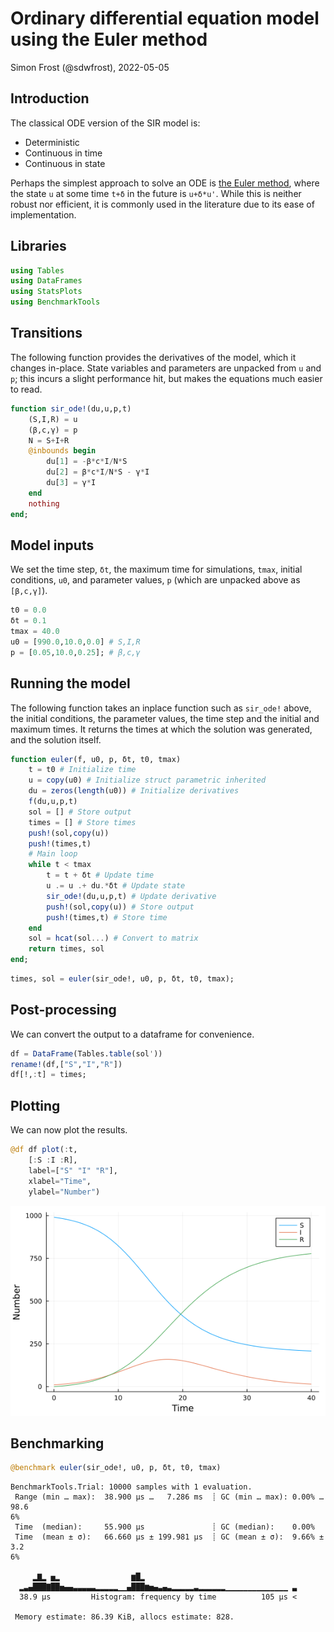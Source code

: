 # Ordinary differential equation model using the Euler method
Simon Frost (@sdwfrost), 2022-05-05

## Introduction

The classical ODE version of the SIR model is:

- Deterministic
- Continuous in time
- Continuous in state

Perhaps the simplest approach to solve an ODE is [the Euler method](https://en.wikipedia.org/wiki/Euler_method), where the state `u` at some time `t+δ` in the future is `u+δ*u'`. While this is neither robust nor efficient, it is commonly used in the literature due to its ease of implementation.

## Libraries

```julia
using Tables
using DataFrames
using StatsPlots
using BenchmarkTools
```




## Transitions

The following function provides the derivatives of the model, which it changes in-place. State variables and parameters are unpacked from `u` and `p`; this incurs a slight performance hit, but makes the equations much easier to read.

```julia
function sir_ode!(du,u,p,t)
    (S,I,R) = u
    (β,c,γ) = p
    N = S+I+R
    @inbounds begin
        du[1] = -β*c*I/N*S
        du[2] = β*c*I/N*S - γ*I
        du[3] = γ*I
    end
    nothing
end;
```




## Model inputs

We set the time step, `δt`, the maximum time for simulations, `tmax`, initial conditions, `u0`, and parameter values, `p` (which are unpacked above as `[β,c,γ]`).

```julia
t0 = 0.0
δt = 0.1
tmax = 40.0
u0 = [990.0,10.0,0.0] # S,I,R
p = [0.05,10.0,0.25]; # β,c,γ
```




## Running the model

The following function takes an inplace function such as `sir_ode!` above, the initial conditions, the parameter values, the time step and the initial and maximum times. It returns the times at which the solution was generated, and the solution itself.

```julia
function euler(f, u0, p, δt, t0, tmax)
    t = t0 # Initialize time
    u = copy(u0) # Initialize struct parametric inherited
    du = zeros(length(u0)) # Initialize derivatives
    f(du,u,p,t)
    sol = [] # Store output
    times = [] # Store times
    push!(sol,copy(u))
    push!(times,t)
    # Main loop
    while t < tmax
        t = t + δt # Update time
        u .= u .+ du.*δt # Update state
        sir_ode!(du,u,p,t) # Update derivative
        push!(sol,copy(u)) # Store output
        push!(times,t) # Store time
    end
    sol = hcat(sol...) # Convert to matrix
    return times, sol
end;
```


```julia
times, sol = euler(sir_ode!, u0, p, δt, t0, tmax);
```




## Post-processing

We can convert the output to a dataframe for convenience.

```julia
df = DataFrame(Tables.table(sol'))
rename!(df,["S","I","R"])
df[!,:t] = times;
```




## Plotting

We can now plot the results.

```julia
@df df plot(:t,
    [:S :I :R],
    label=["S" "I" "R"],
    xlabel="Time",
    ylabel="Number")
```

![](figures/ode_euler_7_1.png)



## Benchmarking

```julia
@benchmark euler(sir_ode!, u0, p, δt, t0, tmax)
```

```
BenchmarkTools.Trial: 10000 samples with 1 evaluation.
 Range (min … max):  38.900 μs …   7.286 ms  ┊ GC (min … max): 0.00% … 98.6
6%
 Time  (median):     55.900 μs               ┊ GC (median):    0.00%
 Time  (mean ± σ):   66.660 μs ± 199.981 μs  ┊ GC (mean ± σ):  9.66% ±  3.2
6%

     ▂▇▂ ▅▂                ▆█▂                                  
  ▂▃▄███▇██▅▄▄▃▃▃▃▃▂▂▂▂▂▁▁▄███▆▅▄▃▄▃▂▂▂▂▂▃▂▂▂▂▂▂▁▁▁▁▁▁▁▁▁▁▁▁▁▁ ▃
  38.9 μs         Histogram: frequency by time          105 μs <

 Memory estimate: 86.39 KiB, allocs estimate: 828.
```


